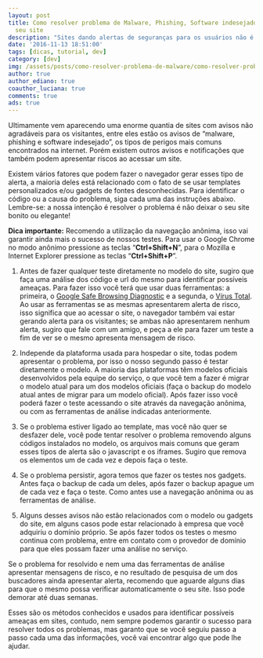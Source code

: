 ```yaml
---
layout: post
title: Como resolver problema de Malware, Phishing, Software indesejado e outros no
  seu site
description: "Sites dando alertas de seguranças para os usuários não é nada legal, por isso você  sempre deve ter cuidados  com widgets e outros códigos usados em seu blog. Fique atento e antes de instalar qualquer código em seu blog faça uma verificação de segurança."
date: '2016-11-13 18:51:00'
tags: [dicas, tutorial, dev]
category: [dev]
img: /assets/posts/como-resolver-problema-de-malware/como-resolver-problema-de-malware.jpg
author: true
author_ediano: true
coauthor_luciana: true
comments: true
ads: true
---
```


Ultimamente vem aparecendo uma enorme quantia de sites com avisos não agradáveis para os visitantes, entre eles estão os avisos de “malware, phishing e software indesejado”, os tipos de perigos mais comuns encontrados na internet. Porém existem outros avisos e notificações que também podem apresentar riscos ao acessar um site.

Existem vários fatores que podem fazer o navegador gerar esses tipo de alerta, a maioria deles está relacionado com o fato de se usar templates personalizados e/ou gadgets de fontes desconhecidas. Para identificar o código ou a causa do problema, siga cada uma das instruções abaixo. Lembre-se: a nossa intenção é resolver o problema é não deixar o seu site bonito ou elegante!

**Dica importante:** Recomendo a utilização da navegação anônima, isso vai garantir ainda mais o sucesso de nossos testes. Para usar o Google Chrome no modo anônimo pressione as teclas “**Ctrl+Shift+N**”, para o Mozilla e Internet Explorer pressione as teclas “**Ctrl+Shift+P**”.

1. Antes de fazer qualquer teste diretamente no modelo do site, sugiro que faça uma análise dos código e url do mesmo para identificar possíveis ameaças. Para fazer isso você terá que usar duas ferramentas: a primeira, o <a href="https://www.google.com/transparencyreport/safebrowsing/diagnostic/?hl=pt-BR" target="_blank" class="external-link" rel="nofollow">Google Safe Browsing Diagnostic</a> e a segunda, o <a href="https://www.virustotal.com/pt/#url" target="_blank" class="external-link" rel="nofollow">Vírus Total</a>. Ao usar as ferramentas se as mesmas apresentarem alerta de risco, isso significa que ao acessar o site, o navegador também vai estar gerando alerta para os visitantes; se ambas não apresentarem nenhum alerta, sugiro que fale com um amigo, e peça a ele para fazer um teste a fim de ver se o mesmo apresenta mensagem de risco.

2. Independe da plataforma usada para hospedar o site, todas podem apresentar o problema, por isso o nosso segundo passo é testar diretamente o modelo. A maioria das plataformas têm modelos oficiais desenvolvidos pela equipe do serviço, o que você tem a fazer é migrar o modelo atual para um dos modelos oficiais (faça o backup do modelo atual antes de migrar para um modelo oficial). Após fazer isso você poderá fazer o teste acessando o site através da navegação anônima, ou com as ferramentas de análise indicadas anteriormente.

3. Se o problema estiver ligado ao template, mas você não quer se desfazer dele, você pode tentar resolver o problema removendo alguns códigos instalados no modelo, os arquivos mais comuns que geram esses tipos de alerta são o javascript e os iframes. Sugiro que remova os elementos um de cada vez e depois faça o teste.

4. Se o problema persistir, agora temos que fazer os testes nos gadgets. Antes faça o backup de cada um deles, após fazer o backup apague um de cada vez e faça o teste. Como antes use a navegação anônima ou as ferramentas de análise.

5. Alguns desses avisos não estão relacionados com o modelo ou gadgets do site, em alguns casos pode estar relacionado à empresa que você adquiriu o domínio próprio. Se após fazer todos os testes o mesmo continua com problema, entre em contato com o provedor de domínio para que eles possam fazer uma análise no serviço.

Se o problema for resolvido e nem uma das ferramentas de análise apresentar mensagens de risco, e no resultado de pesquisa de um dos buscadores ainda apresentar alerta, recomendo que aguarde alguns dias para que o mesmo possa verificar automaticamente o seu site. Isso pode demorar até duas semanas.

Esses são os métodos conhecidos e usados para identificar possíveis ameaças em sites, contudo, nem sempre podemos garantir o sucesso para resolver todos os problemas, mas garanto que se você seguiu passo a passo cada uma das informações, você vai encontrar algo que pode lhe ajudar.